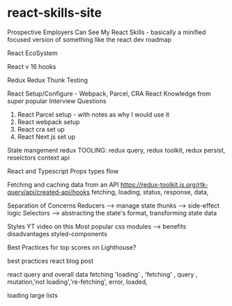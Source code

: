 # react-skills-site
Prospective Employers Can See My React Skills - basically a minified focused version of something like the react dev roadmap

React EcoSystem

React v 16 hooks

Redux
Redux Thunk
Testing 

React Setup/Configure - Webpack, Parcel, CRA
React Knowledge from super popular Interview Questions

1. React Parcel setup - with notes as why I would use it 
2. React webpack setup 
3. React cra set up 
4. React Next js set up 

State mangement 
redux TOOLING: redux query, redux toolkit, redux persist, reselctors
context api 

React and Typescript
Props types flow 


Fetching and caching data from an API 
https://redux-toolkit.js.org/rtk-query/api/created-api/hooks
fetching, loading, status, response, data,

Separation of Concerns
Reducers --> manage state
thunks --> side-effect logic 
Selectors --> abstracting the state's format, transforming state data 


Styles YT video on this 
Most popular 
css modules --> benefits disadvantages
styled-components


Best Practices for top scores on Lighthouse?


best practices react blog post 

react query and overall data fetching
'loading' , 'fetching' , query , mutation,'not loading','re-fetching', error,  loaded,

loading large lists 



